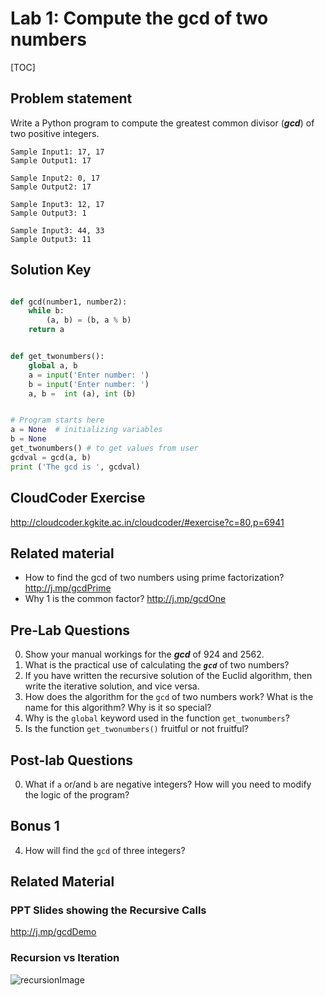 
# Lab 1: Compute the gcd of two numbers 

[TOC]

## Problem statement 

Write a Python program to compute the greatest common divisor (***gcd***) of two positive integers.

	Sample Input1: 17, 17
	Sample Output1: 17
	
	Sample Input2: 0, 17
	Sample Output2: 17

	Sample Input3: 12, 17
	Sample Output3: 1 
		
	Sample Input3: 44, 33
	Sample Output3: 11



## Solution Key

```python 

def gcd(number1, number2):
    while b:
        (a, b) = (b, a % b)
    return a


def get_twonumbers():
    global a, b  
    a = input('Enter number: ')
    b = input('Enter number: ')
    a, b =  int (a), int (b)


# Program starts here
a = None  # initializing variables
b = None
get_twonumbers() # to get values from user 
gcdval = gcd(a, b) 
print ('The gcd is ', gcdval)

```


## CloudCoder Exercise 

http://cloudcoder.kgkite.ac.in/cloudcoder/#exercise?c=80,p=6941


## Related material 

- How to find the gcd of two numbers using prime factorization? http://j.mp/gcdPrime  
- Why 1 is the common factor? http://j.mp/gcdOne



## Pre-Lab Questions 

0. Show your manual workings for the ***gcd*** of 924 and 2562. 
1. What is the practical use of calculating the ***`gcd`*** of two numbers? 
2. If you have written the recursive solution of the Euclid algorithm, then write the iterative solution, and vice versa. 
3. How does the algorithm for the `gcd` of two numbers work? What is the name for this algorithm? Why is it so special? 
4. Why is the `global` keyword used in the function `get_twonumbers`? 
5. Is the function `get_twonumbers()` fruitful or not fruitful? 

## Post-lab Questions

0. What if `a` or/and `b` are negative integers? How will you need to modify the logic of the program? 

## Bonus 1 
4. How will find the `gcd` of three integers? 

## Related Material 

### PPT Slides showing the Recursive Calls 
 http://j.mp/gcdDemo 

### Recursion vs Iteration

![recursionImage](http://i.imgur.com/vXBg7rb.png)